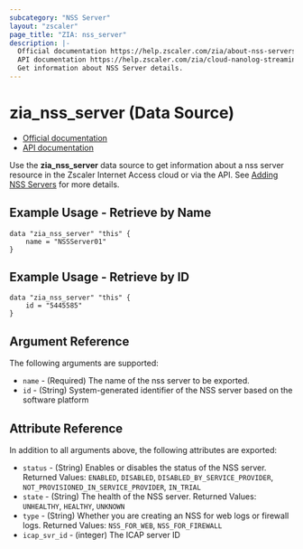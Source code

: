 ```yaml
---
subcategory: "NSS Server"
layout: "zscaler"
page_title: "ZIA: nss_server"
description: |-
  Official documentation https://help.zscaler.com/zia/about-nss-servers
  API documentation https://help.zscaler.com/zia/cloud-nanolog-streaming-service-nss#/nssServers-get
  Get information about NSS Server details.
---
```


# zia_nss_server (Data Source)

* [Official documentation](https://help.zscaler.com/zia/about-nss-servers)
* [API documentation](https://help.zscaler.com/zia/cloud-nanolog-streaming-service-nss#/nssServers-get)

Use the **zia_nss_server** data source to get information about a nss server resource in the Zscaler Internet Access cloud or via the API.
See [Adding NSS Servers](https://help.zscaler.com/zia/adding-nss-servers) for more details.

## Example Usage - Retrieve by Name

```hcl
data "zia_nss_server" "this" {
    name = "NSSServer01"
}
```

## Example Usage - Retrieve by ID

```hcl
data "zia_nss_server" "this" {
    id = "5445585"
}
```

## Argument Reference

The following arguments are supported:

* `name` - (Required) The name of the nss server to be exported.
* `id` - (String) System-generated identifier of the NSS server based on the software platform

## Attribute Reference

In addition to all arguments above, the following attributes are exported:

* `status` - (String) Enables or disables the status of the NSS server. Returned Values: `ENABLED`, `DISABLED`, `DISABLED_BY_SERVICE_PROVIDER`, `NOT_PROVISIONED_IN_SERVICE_PROVIDER`, `IN_TRIAL`
* `state` - (String) The health of the NSS server. Returned Values:  `UNHEALTHY`, `HEALTHY`, `UNKNOWN`
* `type` - (String) Whether you are creating an NSS for web logs or firewall logs. Returned Values:  `NSS_FOR_WEB`, `NSS_FOR_FIREWALL`
* `icap_svr_id` - (integer) The ICAP server ID
